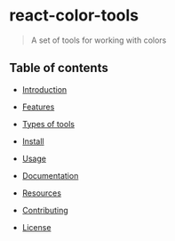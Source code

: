 # react-color-tools

> A set of tools for working with colors

## Table of contents

- [Introduction]()

- [Features]()

- [Types of tools]()

- [Install]()

- [Usage]()

- [Documentation]()

- [Resources]()

- [Contributing]()

- [License]()
